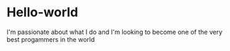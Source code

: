 # Hello-world
I'm passionate about what I do
and I'm looking to become one of the very best progammers in the world
